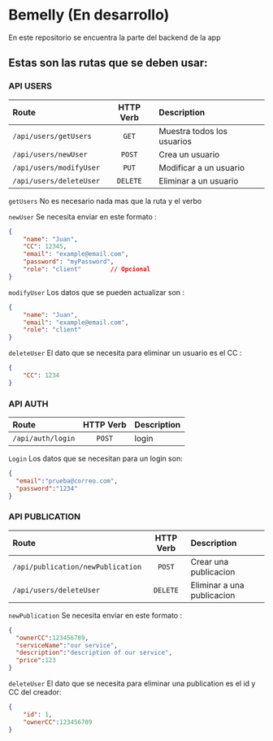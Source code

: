 # Bemelly (En desarrollo)

En este repositorio se encuentra la parte del backend de la app

## Estas son las rutas que se deben usar:

### API USERS

| Route                   | HTTP Verb | Description                |
| :---------------------- | :-------: | :------------------------- |
| `/api/users/getUsers`   |   `GET`   | Muestra todos los usuarios |
| `/api/users/newUser`    |  `POST`   | Crea un usuario            |
| `/api/users/modifyUser` |   `PUT`   | Modificar a un usuario     |
| `/api/users/deleteUser` | `DELETE`  | Eliminar a un usuario      |

`getUsers` No es necesario nada mas que la ruta y el verbo

`newUser` Se necesita enviar en este formato :

```JSON
{
    "name": "Juan",
    "CC": 12345,
    "email": "example@email.com",
    "password": "myPassword",
    "role": "client"        // Opcional
}
```

`modifyUser` Los datos que se pueden actualizar son :

```JSON
{
    "name": "Juan",
    "email": "example@email.com",
    "role": "client"
}
```

`deleteUser` El dato que se necesita para eliminar un usuario es el CC :

```JSON
{
    "CC": 1234
}
```

### API AUTH

| Route             | HTTP Verb | Description |
| :---------------- | :-------: | :---------- |
| `/api/auth/login` |  `POST`   | login       |

`Login` Los datos que se necesitan para un login son:

```JSON
{
  "email":"prueba@correo.com",
  "password":"1234"
}
```

### API PUBLICATION

| Route                             | HTTP Verb | Description                |
| :-------------------------------- | :-------: | :------------------------- |
| `/api/publication/newPublication` |  `POST`   | Crear una publicacion      |
| `/api/users/deleteUser`           | `DELETE`  | Eliminar a una publicacion |

`newPublication` Se necesita enviar en este formato :

```JSON
{
  "ownerCC":123456789,
  "serviceName":"our service",
  "description":"description of our service",
  "price":123
}
```

`deleteUser` El dato que se necesita para eliminar una publication es el id y CC del creador:

```JSON
{
    "id": 1,
    "ownerCC":123456789
}
```

